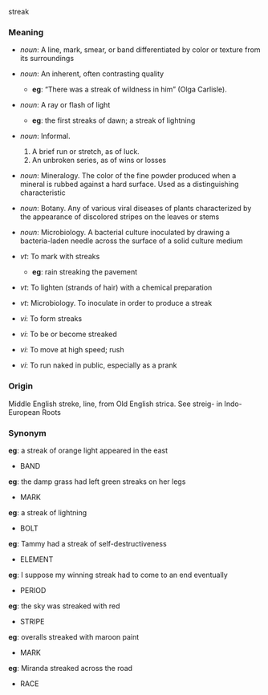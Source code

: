 streak
### Meaning
+ _noun_: A line, mark, smear, or band differentiated by color or texture from its surroundings
+ _noun_: An inherent, often contrasting quality
    + __eg__: “There was a streak of wildness in him” (Olga Carlisle).
+ _noun_: A ray or flash of light
    + __eg__: the first streaks of dawn; a streak of lightning
+ _noun_: Informal.
   1. A brief run or stretch, as of luck.
   2. An unbroken series, as of wins or losses
+ _noun_: Mineralogy. The color of the fine powder produced when a mineral is rubbed against a hard surface. Used as a distinguishing characteristic
+ _noun_: Botany. Any of various viral diseases of plants characterized by the appearance of discolored stripes on the leaves or stems
+ _noun_: Microbiology. A bacterial culture inoculated by drawing a bacteria-laden needle across the surface of a solid culture medium

+ _vt_: To mark with streaks
    + __eg__: rain streaking the pavement
+ _vt_: To lighten (strands of hair) with a chemical preparation
+ _vt_: Microbiology. To inoculate in order to produce a streak
+ _vi_: To form streaks
+ _vi_: To be or become streaked
+ _vi_: To move at high speed; rush
+ _vi_: To run naked in public, especially as a prank

### Origin

Middle English streke, line, from Old English strica. See streig- in Indo-European Roots

### Synonym

__eg__: a streak of orange light appeared in the east

+ BAND

__eg__: the damp grass had left green streaks on her legs

+ MARK

__eg__: a streak of lightning

+ BOLT

__eg__: Tammy had a streak of self-destructiveness

+ ELEMENT

__eg__: I suppose my winning streak had to come to an end eventually

+ PERIOD

__eg__: the sky was streaked with red

+ STRIPE

__eg__: overalls streaked with maroon paint

+ MARK

__eg__: Miranda streaked across the road

+ RACE


